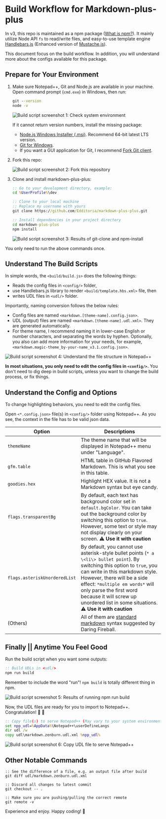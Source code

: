 # Build Workflow for Markdown-plus-plus

In v3, this repo is maintained as a npm package ([What is npm?][what_is_npm]). It mainly utilize Node API `fs` to read/write files, and easy-to-use template engine [Handlebars.js][handlebars] (Enhanced version of [Mustache.js][mustache]).

This document focus on the build workflow. In addition, you will understand more about the configs available for this package.

## Prepare for Your Environment

1. Make sure Notepad++, Git and Node.js are available in your machine. Open command prompt (`cmd.exe`) in Windows, then run:

	```cmd
	git --version
	node -v
	```

	![Build script screenshot 1: Check system environment][build_screen_1]

	If it cannot return version numbers, install the missing package:

	- [Node.js Windows Installer (.msi)][download_node]. Recommend 64-bit latest LTS version.
	- [Git for Windows][download_git].
	- If you want a GUI application for Git, I recommend [Fork Git client][fork_website].

1. Fork this repo:

	![Build script screenshot 2: Fork this repository][build_screen_2]

1. Clone and install markdown-plus-plus:

	```cmd
	:: Go to your development directory, example:
	cd %UserProfile%\dev

	:: Clone to your local machine
	:: Replace my username with yours
	git clone https://github.com/Edditoria/markdown-plus-plus.git

	:: Install dependencies in your project directory
	cd markdown-plus-plus
	npm install
	```

	![Build script screenshot 3: Results of git-clone and npm-install][build_screen_3]

You only need to run the above commands once.

## Understand The Build Scripts

In simple words, the `<build/build.js>` does the following things:

- Reads the config files in `<config/>` folder,
- use Handlebars.js library to render `<build/template.hbs.xml>` file, then
- writes UDL files in `<udl/>` folder.

Importantly, naming conversion follows the below rules:

- Config files are named `<markdown.[theme-name].config.json>`.
- UDL (output) files are named `<markdown.[theme-name].udl.xml>`. They are generated automatically.
- For theme name, I recommend naming it in lower-case English or number characters, and separating the words by hyphen. Optionally, you also can add more information for your needs, for example, `<markdown.magic-theme_by-your-name_v3.1.config.json>`.

![Build script screenshot 4: Understand the file structure in Notepad\+\+][build_screen_4]

**In most situations, you only need to edit the config files in `<config/>`.** You don't need to dig deep in build scripts, unless you want to change the build process, or fix things.

## Understand the Config and Options

To change highlighting behaviors, you need to edit the config files.

Open `<*.config.json>` file(s) in `<config/>` folder using Notepad++. As you see, the context in the file has to be valid json data.

| Option | Descriptions |
| ------ | ------------ |
| `themeName` | The theme name that will be displayed in Notepad++ menu under "Language". |
| `gfm.table` | HTML table in GitHub Flavored Markdown. This is what you see in this table. |
| `goodies.hex` | Highlight HEX value. It is not a Markdown syntax but eye candy. |
| `flags.transparentBg` | By default, each text has background color set in `default.bgColor`. You can take out the background color by switching this option to `true`. However, some text or style may not display clearly on your screen. :warning: **Use it with caution** |
| `flags.asteriskUnorderedList` | By default, you cannot use asterisk-style bullet points (`* a \<li\> bullet point`). By switching this option to `true`, you can write in this markdown style. However, there will be a side effect: `*multiple em words*` will only parse the first word because it will screw up unordered list in some situations. :warning: **Use it with caution** |
| (Others) | All of them are [standard markdown][fireball_markdown_website] syntax suggested by Daring Fireball. |

## Finally || Anytime You Feel Good

Run the build script when you want some outputs:

```cmd
:: Build UDLs in <udl/>
npm run build
```

Remember to include the word "run"! `npm build` is totally different thing in npm.

![Build script screenshot 5: Results of running npm run build][build_screen_5]

Now, the UDL files are ready for you to import to Notepad++. Congratulation! :tada: :tada:

```cmd
:: Copy file(s) to serve Notepad++ (May vary to your system environment)
set npp_udl=%AppData%\Notepad++\userDefineLangs
dir udl /w
copy udl\markdown.zenburn.udl.xml %npp_udl%
```

![Build script screenshot 6: Copy UDL file to serve Notepad\+\+][build_screen_6]

## Other Notable Commands

```
:: See the difference of a file, e.g. an output file after build
git diff udl/markdown.zenburn.udl.xml

:: Discard all changes to latest commit
git checkout -- .

:: Make sure you are pushing/pulling the correct remote
git remote -v
```

Experience and enjoy. Happy coding! :pizza:

[handlebars]: https://handlebarsjs.com/
[mustache]: https://mustache.github.io/
[what_is_npm]: https://nodejs.org/en/knowledge/getting-started/npm/what-is-npm/
[download_node]: https://nodejs.org/en/download/
[download_git]: https://git-scm.com/downloads
[fork_website]: https://git-fork.com/
[fireball_markdown_website]: https://daringfireball.net/projects/markdown/

[build_screen_1]: images/build/screenshot-1.png
[build_screen_2]: images/build/screenshot-2.png
[build_screen_3]: images/build/screenshot-3.png
[build_screen_4]: images/build/screenshot-4.png
[build_screen_5]: images/build/screenshot-5.png
[build_screen_6]: images/build/screenshot-6.png
